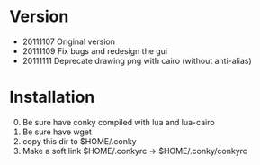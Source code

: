 Version
==============
* 20111107  Original version
* 20111109  Fix bugs and redesign the gui
* 20111111  Deprecate drawing png with cairo (without anti-alias)

Installation
==============
0. Be sure have conky compiled with lua and lua-cairo
1. Be sure have wget
3. copy this dir to $HOME/.conky
4. Make a soft link $HOME/.conkyrc -> $HOME/.conky/conkyrc
